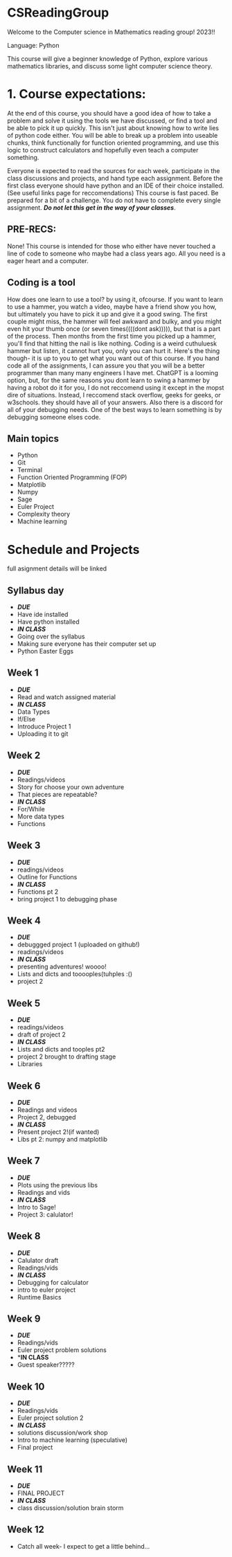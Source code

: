 # CSReadingGroup
Welcome to the Computer science in Mathematics reading group! 2023!!

Language: Python

This course will give a beginner knowledge of Python, explore various mathematics libraries, and discuss some light computer science theory.

# 1. Course expectations:

At the end of this course, you should have a good idea of how to take a problem and solve it using the tools we have discussed, or find a tool and be able to pick it up quickly. 
This isn't just about knowing how to write lies of python code either. You will be able to break up a problem into useable chunks, think functionally for function oriented programming, and use this logic to construct calculators and hopefully even teach a computer something.

Everyone is expected to read the sources for each week, participate in the class discussions and projects, and hand type each assignment.
Before the first class everyone should have python and an IDE of their choice installed. (See useful links page for reccomendations)
This course is fast paced. Be prepared for a bit of a challenge. You do not have to complete every single assignment. ***Do not let this get in the way of your classes***.

## PRE-RECS:
None! This course is intended for those who either have never touched a line of code to someone who maybe had a class years ago. All you need is a eager heart and a computer.

## Coding is a tool
How does one learn to use a tool? by using it, ofcourse. If you want to learn to use a hammer, you watch a video, maybe have a friend show you how, but ultimately you have to pick it up and give it a good swing. The first couple might miss, the hammer will feel awkward and bulky, and you might even hit your thumb once (or seven times((((dont ask))))), but that is a part of the process. Then months from the first time you picked up a hammer, you'll find that hitting the nail is like nothing. 
Coding is a weird cuthuluesk hammer but listen, it cannot hurt you, only you can hurt it. 
Here's the thing though- it is up to you to get what you want out of this course. If you hand code all of the assignments, I can assure you that you will be a better programmer than many many engineers I have met. ChatGPT is a looming option, but, for the same reasons you dont learn to swing a hammer by having a robot do it for you, I do not reccomend using it except in the mopst dire of situations. 
Instead, I reccomend stack overflow, geeks for geeks, or w3schools. they should have all of your answers. Also there is a discord for all of your debugging needs. One of the best ways to learn something is by debugging someone elses code.


## Main topics

* Python
* Git
* Terminal
* Function Oriented Programming (FOP)
* Matplotlib
* Numpy
* Sage
* Euler Project
* Complexity theory
* Machine learning


# Schedule and Projects
full asignment details will be linked

## Syllabus day
* ***DUE***
* Have ide installed
* Have python installed
* ***IN CLASS***
* Going over the syllabus
* Making sure everyone has their computer set up
* Python Easter Eggs

## Week 1
* ***DUE***
* Read and watch assigned material
* ***IN CLASS***
* Data Types
* If/Else
* Introduce Project 1
* Uploading it to git

## Week 2
* ***DUE***
* Readings/videos
* Story for choose your own adventure
* That pieces are repeatable?
* ***IN CLASS***
* For/While
* More data types
* Functions

## Week 3
* ***DUE***
* readings/videos
* Outline for Functions
* ***IN CLASS***
* Functions pt 2
* bring project 1 to debugging phase

## Week 4
* ***DUE***
* debuggged project 1 (uploaded on github!)
* readings/videos
* ***IN CLASS***
* presenting adventures! woooo!
* Lists and dicts and tooooples(tuhples :()
* project 2

## Week 5
* ***DUE***
* readings/videos
* draft of project 2
* ***IN CLASS***
* Lists and dicts and tooples pt2
* project 2 brought to drafting stage
* Libraries

## Week 6
* ***DUE***
* Readings and videos
* Project 2, debugged
* ***IN CLASS***
* Present project 2!(if wanted)
* Libs pt 2: numpy and matplotlib

## Week 7
* ***DUE***
* Plots using the previous libs
* Readings and vids
* ***IN CLASS***
* Intro to Sage!
* Project 3: calulator!

## Week 8
* ***DUE***
*  Calulator draft
*  Readings/vids
*  ***IN CLASS***
*  Debugging for calculator
*  intro to euler project
*  Runtime Basics

## Week 9
* ***DUE***
* Readings/vids
* Euler project problem solutions
* ***IN CLASS**
* Guest speaker?????


## Week 10
* ***DUE***
* Readings/vids
* Euler project solution 2
* ***IN CLASS***
* solutions discussion/work shop
* Intro to machine learning (speculative)
* Final project

## Week 11
* ***DUE***
* FINAL PROJECT
* ***IN CLASS***
* class discussion/solution brain storm

## Week 12
* Catch all week- I expect to get a little behind...

